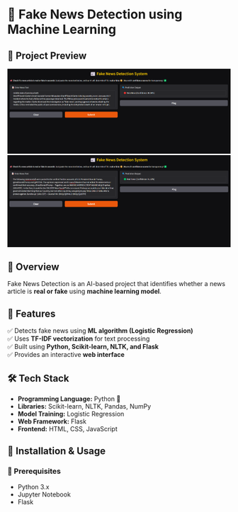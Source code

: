 # 📰 Fake News Detection using Machine Learning

## 📸 Project Preview  
![App Screenshot](images/Fake.png)  
![App Screenshot](images/true.png)  

## 📖 Overview  
Fake News Detection is an AI-based project that identifies whether a news article is **real or fake** using **machine learning model**.  

## 🚀 Features  
✅ Detects fake news using **ML algorithm (Logistic Regression)**  
✅ Uses **TF-IDF vectorization** for text processing  
✅ Built using **Python, Scikit-learn, NLTK, and Flask**  
✅ Provides an interactive **web interface**  

## 🛠 Tech Stack  
- **Programming Language:** Python 🐍  
- **Libraries:** Scikit-learn, NLTK, Pandas, NumPy  
- **Model Training:** Logistic Regression 
- **Web Framework:** Flask  
- **Frontend:** HTML, CSS, JavaScript  

## 🔧 Installation & Usage  

### 📌 Prerequisites  
- Python 3.x  
- Jupyter Notebook  
- Flask  

